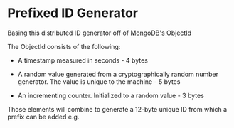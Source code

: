 # Prefixed ID Generator
Basing this distributed ID generator off of [MongoDB's ObjectId](https://www.mongodb.com/docs/manual/reference/method/ObjectId/) 

The ObjectId consists of the following:

- A timestamp measured in seconds - 4 bytes

- A random value generated from a cryptographically random number generator. The value is unique to the machine - 5 bytes

- An incrementing counter. Initialized to a random value - 3 bytes

Those elements will combine to generate a 12-byte unique ID from which a prefix can be added e.g.

